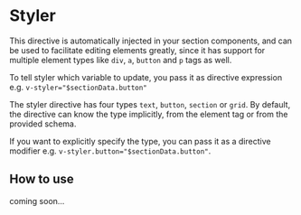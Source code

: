 # Styler

This directive is automatically injected in your section components, and can be used to facilitate editing elements greatly, since it has support for multiple element types like `div`, `a`, `button` and `p` tags as well.

To tell styler which variable to update, you pass it as directive expression e.g. `v-styler="$sectionData.button"`

The styler directive has four types `text`, `button`, `section` or `grid`. By default, the directive can know the type implicitly, from the element tag or from the provided schema.

If you want to explicitly specify the type, you can pass it as a directive modifier e.g. `v-styler.button="$sectionData.button"`.

## How to use

coming soon...

